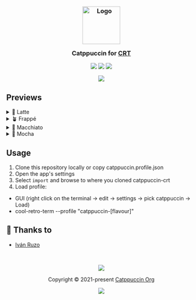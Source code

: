 <h3 align="center">
	<img src="https://raw.githubusercontent.com/catppuccin/catppuccin/main/assets/logos/exports/1544x1544_circle.png" width="100" alt="Logo"/><br/>
	<img src="https://raw.githubusercontent.com/catppuccin/catppuccin/main/assets/misc/transparent.png" height="30" width="0px"/>
	Catppuccin for <a href="https://github.com/Swordfish90/cool-retro-term">CRT</a>
	<img src="https://raw.githubusercontent.com/catppuccin/catppuccin/main/assets/misc/transparent.png" height="30" width="0px"/>
</h3>

<p align="center">
	<a href="https://github.com/catppuccin/template/stargazers"><img src="https://img.shields.io/github/stars/catppuccin/crt?colorA=363a4f&colorB=b7bdf8&style=for-the-badge"></a>
	<a href="https://github.com/catppuccin/template/issues"><img src="https://img.shields.io/github/issues/catppuccin/crt?colorA=363a4f&colorB=f5a97f&style=for-the-badge"></a>
	<a href="https://github.com/catppuccin/template/contributors"><img src="https://img.shields.io/github/contributors/catppuccin/crt?colorA=363a4f&colorB=a6da95&style=for-the-badge"></a>
</p>

<p align="center">
	<img src="https://raw.githubusercontent.com/iruzo/catppuccin-crt/main/assets/preview.webp"/>
</p>

## Previews

<details>
<summary>🌻 Latte</summary>
<img src="https://raw.githubusercontent.com/iruzo/catppuccin-crt/main/assets/crt-latte.png"/>
</details>
<details>
<summary>🪴 Frappé</summary>
<img src="https://raw.githubusercontent.com/iruzo/catppuccin-crt/main/assets/crt-frappe.png"/>
</details>
<details>
<summary>🌺 Macchiato</summary>
<img src="https://raw.githubusercontent.com/iruzo/catppuccin-crt/main/assets/crt-macchiato.png"/>
</details>
<details>
<summary>🌿 Mocha</summary>
<img src="https://raw.githubusercontent.com/iruzo/catppuccin-crt/main/assets/crt-mocha.png"/>
</details>

## Usage

1. Clone this repository locally or copy catppuccin.profile.json
2. Open the app's settings
3. Select `import` and browse to where you cloned catppuccin-crt
4. Load profile:
  - GUI (right click on the terminal -> edit -> settings -> pick catppuccin -> Load)
  - cool-retro-term --profile "catppuccin-[flavour]"

## 💝 Thanks to

- [Iván Ruzo](https://gitlab.com/iruzo)

&nbsp;

<p align="center">
	<img src="https://raw.githubusercontent.com/catppuccin/catppuccin/main/assets/footers/gray0_ctp_on_line.svg?sanitize=true" />
</p>

<p align="center">
	Copyright &copy; 2021-present <a href="https://github.com/catppuccin" target="_blank">Catppuccin Org</a>
</p>

<p align="center">
	<a href="https://github.com/catppuccin/catppuccin/blob/main/LICENSE"><img src="https://img.shields.io/static/v1.svg?style=for-the-badge&label=License&message=MIT&logoColor=d9e0ee&colorA=363a4f&colorB=b7bdf8"/></a>
</p>
